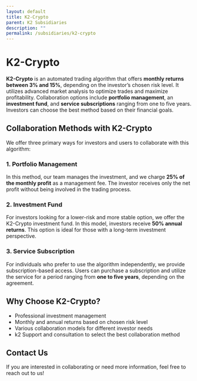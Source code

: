 ```yaml
---
layout: default
title: K2-Crypto
parent: K2 Subsidiaries
description: ""
permalink: /subsidiaries/k2-crypto
---
```


# K2-Crypto
**K2-Crypto** is an automated trading algorithm that offers **monthly returns between 3% and 15%**, depending on the investor’s chosen risk level. It utilizes advanced market analysis to optimize trades and maximize profitability. Collaboration options include **portfolio management**, an **investment fund**, and **service subscriptions** ranging from one to five years. Investors can choose the best method based on their financial goals.

## Collaboration Methods with K2-Crypto
We offer three primary ways for investors and users to collaborate with this algorithm:

### 1. Portfolio Management
In this method, our team manages the investment, and we charge **25% of the monthly profit** as a management fee. The investor receives only the net profit without being involved in the trading process.

### 2. Investment Fund
For investors looking for a lower-risk and more stable option, we offer the K2-Crypto investment fund. In this model, investors receive **50% annual returns**. This option is ideal for those with a long-term investment perspective.

### 3. Service Subscription
For individuals who prefer to use the algorithm independently, we provide subscription-based access. Users can purchase a subscription and utilize the service for a period ranging from **one to five years**, depending on the agreement.

## Why Choose K2-Crypto?

- Professional investment management
- Monthly and annual returns based on chosen risk level
- Various collaboration models for different investor needs
- k2 Support and consultation to select the best collaboration method

## Contact Us
If you are interested in collaborating or need more information, feel free to reach out to us!
